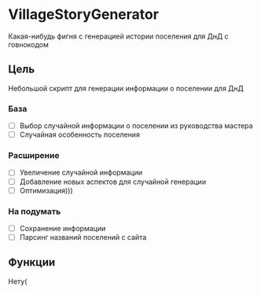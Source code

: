 # VillageStoryGenerator
Какая-нибудь фигня с генерацией истории поселения для ДнД с говнокодом

## Цель

Небольшой скрипт для генерации информации о поселении для ДнД

### База
- [ ] Выбор случайной информации о поселении из руководства мастера
- [ ] Случайная особенность поселения
### Расширение
- [ ] Увеличение случайной информации
- [ ] Добавление новых аспектов для случайной генерации
- [ ] Оптимизация)))
### На подумать
- [ ] Сохранение информации
- [ ] Парсинг названий поселений с сайта

## Функции

Нету(

